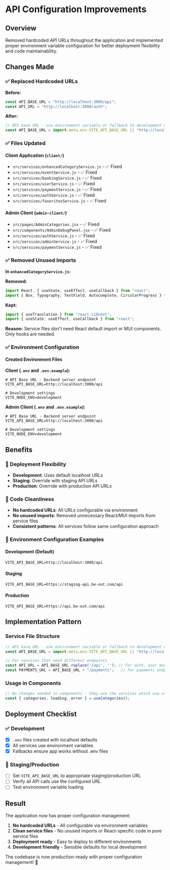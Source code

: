 # API Configuration Improvements

## Overview

Removed hardcoded API URLs throughout the application and implemented proper environment variable configuration for better deployment flexibility and code maintainability.

## Changes Made

### ✅ Replaced Hardcoded URLs

**Before:**
```javascript
const API_BASE_URL = "http://localhost:3000/api";
const API_URL = "http://localhost:3000/auth";
```

**After:**
```javascript
// API base URL - use environment variable or fallback to development default
const API_BASE_URL = import.meta.env.VITE_API_BASE_URL || "http://localhost:3000/api";
```

### ✅ Files Updated

#### Client Application (`client/`)
- `src/services/enhancedCategoryService.js` - ✅ Fixed
- `src/services/eventService.js` - ✅ Fixed
- `src/services/bookingService.js` - ✅ Fixed
- `src/services/userService.js` - ✅ Fixed
- `src/services/paymentService.js` - ✅ Fixed
- `src/services/authService.js` - ✅ Fixed
- `src/services/favoritesService.js` - ✅ Fixed

#### Admin Client (`admin-client/`)
- `src/pages/AdminCategories.jsx` - ✅ Fixed
- `src/components/AdminDebugPanel.jsx` - ✅ Fixed
- `src/services/authService.js` - ✅ Fixed
- `src/services/adminService.js` - ✅ Fixed
- `src/services/paymentService.js` - ✅ Fixed

### ✅ Removed Unused Imports

**In `enhancedCategoryService.js`:**

**Removed:**
```javascript
import React, { useState, useEffect, useCallback } from "react";
import { Box, Typography, TextField, Autocomplete, CircularProgress } from "@mui/material";
```

**Kept:**
```javascript
import { useTranslation } from "react-i18next";
import { useState, useEffect, useCallback } from "react";
```

**Reason:** Service files don't need React default import or MUI components. Only hooks are needed.

### ✅ Environment Configuration

#### Created Environment Files

**Client (`.env` and `.env.example`):**
```env
# API Base URL - Backend server endpoint
VITE_API_BASE_URL=http://localhost:3000/api

# Development settings
VITE_NODE_ENV=development
```

**Admin Client (`.env` and `.env.example`):**
```env
# API Base URL - Backend server endpoint
VITE_API_BASE_URL=http://localhost:3000/api

# Development settings
VITE_NODE_ENV=development
```

## Benefits

### 🚀 Deployment Flexibility
- **Development**: Uses default localhost URLs
- **Staging**: Override with staging API URLs
- **Production**: Override with production API URLs

### 🧹 Code Cleanliness
- **No hardcoded URLs**: All URLs configurable via environment
- **No unused imports**: Removed unnecessary React/MUI imports from service files
- **Consistent patterns**: All services follow same configuration approach

### 🔧 Environment Configuration Examples

#### Development (Default)
```env
VITE_API_BASE_URL=http://localhost:3000/api
```

#### Staging
```env
VITE_API_BASE_URL=https://staging-api.be-out.com/api
```

#### Production
```env
VITE_API_BASE_URL=https://api.be-out.com/api
```

## Implementation Pattern

### Service File Structure
```javascript
// API base URL - use environment variable or fallback to development default
const API_BASE_URL = import.meta.env.VITE_API_BASE_URL || "http://localhost:3000/api";

// For services that need different endpoints
const API_URL = API_BASE_URL.replace('/api', ''); // For auth, user endpoints
const PAYMENTS_URL = API_BASE_URL + "/payments";   // For payments endpoint
```

### Usage in Components
```javascript
// No changes needed in components - they use the services which now use env vars
const { categories, loading, error } = useCategories();
```

## Deployment Checklist

### ✅ Development
- [x] `.env` files created with localhost defaults
- [x] All services use environment variables
- [x] Fallbacks ensure app works without .env files

### 🔄 Staging/Production
- [ ] Set `VITE_API_BASE_URL` to appropriate staging/production URL
- [ ] Verify all API calls use the configured URL
- [ ] Test environment variable loading

## Result

The application now has proper configuration management:

1. **No hardcoded URLs** - All configurable via environment variables
2. **Clean service files** - No unused imports or React-specific code in pure service files
3. **Deployment ready** - Easy to deploy to different environments
4. **Development friendly** - Sensible defaults for local development

The codebase is now production-ready with proper configuration management! 🚀
